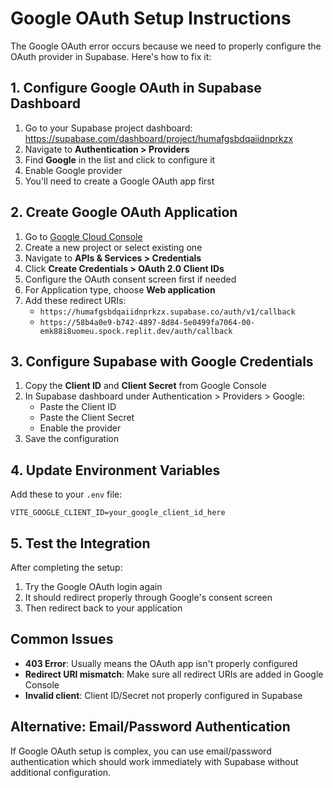# Google OAuth Setup Instructions

The Google OAuth error occurs because we need to properly configure the OAuth provider in Supabase. Here's how to fix it:

## 1. Configure Google OAuth in Supabase Dashboard

1. Go to your Supabase project dashboard: https://supabase.com/dashboard/project/humafgsbdqaiidnprkzx
2. Navigate to **Authentication > Providers**
3. Find **Google** in the list and click to configure it
4. Enable Google provider
5. You'll need to create a Google OAuth app first

## 2. Create Google OAuth Application

1. Go to [Google Cloud Console](https://console.cloud.google.com/)
2. Create a new project or select existing one
3. Navigate to **APIs & Services > Credentials**
4. Click **Create Credentials > OAuth 2.0 Client IDs**
5. Configure the OAuth consent screen first if needed
6. For Application type, choose **Web application**
7. Add these redirect URIs:
   - `https://humafgsbdqaiidnprkzx.supabase.co/auth/v1/callback`
   - `https://58b4a0e9-b742-4897-8d84-5e0499fa7064-00-emk88i8uomeu.spock.replit.dev/auth/callback`

## 3. Configure Supabase with Google Credentials

1. Copy the **Client ID** and **Client Secret** from Google Console
2. In Supabase dashboard under Authentication > Providers > Google:
   - Paste the Client ID
   - Paste the Client Secret
   - Enable the provider
3. Save the configuration

## 4. Update Environment Variables

Add these to your `.env` file:
```
VITE_GOOGLE_CLIENT_ID=your_google_client_id_here
```

## 5. Test the Integration

After completing the setup:
1. Try the Google OAuth login again
2. It should redirect properly through Google's consent screen
3. Then redirect back to your application

## Common Issues

- **403 Error**: Usually means the OAuth app isn't properly configured
- **Redirect URI mismatch**: Make sure all redirect URIs are added in Google Console
- **Invalid client**: Client ID/Secret not properly configured in Supabase

## Alternative: Email/Password Authentication

If Google OAuth setup is complex, you can use email/password authentication which should work immediately with Supabase without additional configuration.
